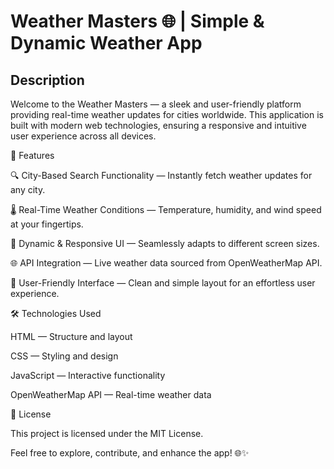 # **Weather Masters 🌐 | Simple & Dynamic Weather App**

## Description

Welcome to the Weather Masters — a sleek and user-friendly platform providing real-time weather updates for cities worldwide. This application is built with modern web technologies, ensuring a responsive and intuitive user experience across all devices.

🌟 Features

🔍 City-Based Search Functionality — Instantly fetch weather updates for any city.

🌡️ Real-Time Weather Conditions — Temperature, humidity, and wind speed at your fingertips.

🎨 Dynamic & Responsive UI — Seamlessly adapts to different screen sizes.

🌐 API Integration — Live weather data sourced from OpenWeatherMap API.

💪 User-Friendly Interface — Clean and simple layout for an effortless user experience.

🛠️ Technologies Used

HTML — Structure and layout

CSS — Styling and design

JavaScript — Interactive functionality

OpenWeatherMap API — Real-time weather data

📄 License

This project is licensed under the MIT License.

Feel free to explore, contribute, and enhance the app! 🌐✨

